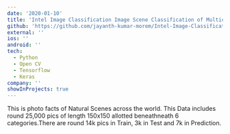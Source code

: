 ```yaml
---
date: '2020-01-10'
title: 'Intel Image Classification Image Scene Classification of Multiclass'
github: 'https://github.com/jayanth-kumar-morem/Intel-Image-Classification-Image-Scene-Classification-of-Multiclass'
external: ''
ios: ''
android: ''
tech:
  - Python
  - Open CV
  - Tensorflow
  - Keras
company: ''
showInProjects: true
---
```


This is photo facts of Natural Scenes across the world. This Data includes round 25,000 pics of length 150x150 allotted beneathneath 6 categories.There are round 14k pics in Train, 3k in Test and 7k in Prediction.
